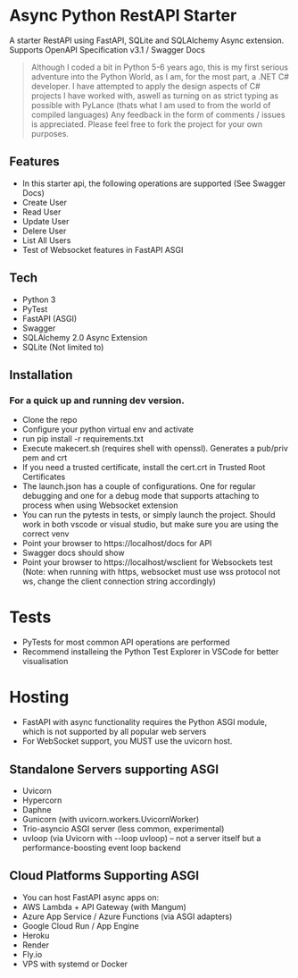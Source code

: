 # Async Python RestAPI Starter

A starter RestAPI using FastAPI, SQLite and SQLAlchemy Async extension. Supports OpenAPI Specification v3.1 / Swagger Docs

> Although I coded a bit in Python 5-6 years ago, this is my first serious adventure into the Python World, as I am, for the most part,
> a .NET C# developer.
> I have attempted to apply the design aspects of C# projects I have worked with, aswell as turning
> on as strict typing as possible with PyLance (thats what I am used to from the world of compiled languages)
> Any feedback in the form of comments / issues is appreciated. 
> Please feel free to fork the project for your own purposes.

## Features

- In this starter api, the following operations are supported (See Swagger Docs)
- Create User
- Read User
- Update User
- Delere User
- List All Users
- Test of Websocket features in FastAPI ASGI

## Tech
 - Python 3
 - PyTest
 - FastAPI (ASGI)
 - Swagger
 - SQLAlchemy 2.0 Async Extension
 - SQLite (Not limited to)

## Installation

### For a quick up and running dev version.

- Clone the repo
- Configure your python virtual env and activate
- run pip install -r requirements.txt
- Execute makecert.sh (requires shell with openssl). Generates a pub/priv pem and crt
- If you need a trusted certificate, install the cert.crt in Trusted Root Certificates
- The launch.json has a couple of configurations. One for regular debugging and one for a debug mode that supports attaching to process when using Websocket extension
- You can run the pytests in tests, or simply launch the project. Should work in both vscode or visual studio, but make sure you are using the correct venv
- Point your browser to https://localhost/docs for API
- Swagger docs should show
- Point your browser to https://localhost/wsclient for Websockets test (Note: when running with https, websocket must use wss protocol not ws, change the client connection string accordingly)

# Tests

- PyTests for most common API operations are performed
- Recommend installeing the Python Test Explorer in VSCode for better visualisation

# Hosting
- FastAPI with async functionality requires the Python ASGI module, which is not supported by all popular web servers
- For WebSocket support, you MUST use the uvicorn host.

## Standalone Servers supporting ASGI
 - Uvicorn
 - Hypercorn
 - Daphne
 - Gunicorn (with uvicorn.workers.UvicornWorker)
 - Trio-asyncio ASGI server (less common, experimental)
 - uvloop (via Uvicorn with --loop uvloop) – not a server itself but a performance-boosting event loop backend

## Cloud Platforms Supporting ASGI
 - You can host FastAPI async apps on:
 - AWS Lambda + API Gateway (with Mangum)
 - Azure App Service / Azure Functions (via ASGI adapters)
 - Google Cloud Run / App Engine
 - Heroku
 - Render
 - Fly.io
 - VPS with systemd or Docker

